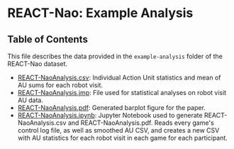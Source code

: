 # REACT-Nao: Example Analysis

## Table of Contents
This file describes the data provided in the `example-analysis` folder of the REACT-Nao dataset.
- [REACT-NaoAnalysis.csv](#REACT-NaoAnalysis.csv): Individual Action Unit statistics and mean of AU sums for each robot visit.
- [REACT-NaoAnalysis.jmp](#REACT-NaoAnalysis.jmp): File used for statistical analyses on robot visit AU data. 
- [REACT-NaoAnalysis.pdf](#REACT-NaoAnalysis.pdf): Generated barplot figure for the paper.
- [REACT-NaoAnalysis.ipynb](#REACT-NaoAnalysis.ipynb): Jupyter Notebook used to generate REACT-NaoAnalysis.csv and REACT-NaoAnalysis.pdf. Reads every game's control log file, as well as smoothed AU CSV, and creates a new CSV with AU statistics for each robot visit in each game for each participant.


